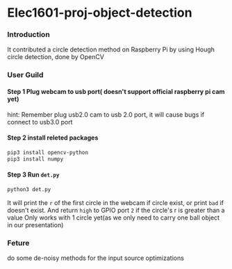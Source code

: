 # Elec1601-proj-object-detection

### Introduction
It contributed a circle detection method on Raspberry Pi by using Hough circle detection, done by OpenCV

### User Guild

#### Step 1 Plug webcam to usb port( doesn't support official raspberry pi cam yet)
hint: Remember plug usb2.0 cam to usb 2.0 port, it will cause bugs if connect to usb3.0 port

#### Step 2 install releted packages
```bash
pip3 install opencv-python
pip3 install numpy
```

#### Step 3 Run `det.py`
```bash
python3 det.py
```
It will print the `r` of the first circle in the webcam if circle exist, or print `bad` if doesn't exist.
And return `high` to GPIO port `2` if the circle's r is greater than a value
Only works with 1 circle yet(as we only need to carry one ball object in our presentation)

### Feture
do some de-noisy methods for the input source
optimizations

